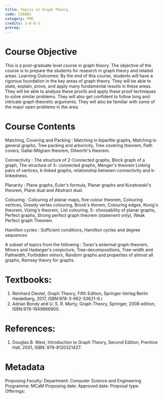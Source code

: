 ```yaml
---
title: Topics in Graph Theory
code: CS6001
category: PME
credits: 3-0-0-3
prereq: 
---
```


# Course Objective

This is a post-graduate level course in graph theory. The objective of
the course is to prepare the students for research in graph theory and
related areas. Learning Outcomes: By the end of this course, students
will have a rigorous foundation in the key areas of graph theory. They
will be able to state, explain, prove, and apply many fundamental
results in these areas. They will be able to analyse these proofs and
apply these proof techniques to solve similar problems. They will also
get confident to follow long and intricate graph theoretic arguments.
They will also be familiar with some of the major open problems in the
area.

# Course Contents

Matching, Covering and Packing : Matching in bipartite graphs, Matching
in general graphs, Tree packing and arboricity, Tree covering theorem,
Path covers, Gallai-Milgram theorem, Dilworth\'s theorem.

Connectivity : The structure of 2-Connected graphs, Block graph of a
graph, The structure of 3- connected graphs, Menger's theorem Linking
pairs of vertices, k-linked graphs, relationship between connectivity
and k-linkedness.

Planarity : Plane graphs, Euler\'s formula, Planar graphs and
Kuratowski's theorem, Plane dual and Abstract dual.

Colouring : Colouring of planar maps, five colour theorem, Colouring
vertices, Greedy vertex colouring, Brook\'s thorem, Colouring edges,
Konig\'s theorem, Vizing\'s theorem, List colouring, 5- choosability of
planar graphs, Perfect graphs, Strong perfect graph theorem (statement
only), Weak Perfect graph Theorem.

Hamilton cycles : Sufficient conditions, Hamilton cycles and degree
sequences

A subset of topics from the following : Turan\'s extermal graph theorem,
Minors and Hadwiger's conjecture, Tree-decompositions, Tree-width and
Pathwidth, Forbidden minors, Random graphs and properties of almost all
graphs, Ramsey theory for graphs.


# Textbooks:

1.  Reinhard Diestel, Graph Theory, Fifth Edition, Springer-Verlag
    Berlin Heidelberg, 2017, ISBN:978-3-662-53621-6.\
2.  Adrian Bondy and U. S. R. Murty, Graph Theory, Springer, 2008
    edition, ISBN:978-1849966900.

# References:

1.  Douglas B. West, Introduction to Graph Theory, Second Edition,
    Prentice Hall, 2001, ISBN: 978-8120321427.

# Metadata
Proposing Faculty: 
Department: Computer Science and Engineering
Programme: MCaM
Proposing date:
Approved date:
Proposal type:
Offerings:

